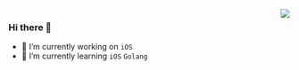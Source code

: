 <img align="right" src="https://github-readme-stats.vercel.app/api?username=0x1306a94&count_private&show_icons=true&theme=radical&bg_color=DEG,DD5744,834687&title_color=ffffff&text_color=ffffff" />

### Hi there 👋

- 🔭 I’m currently working on `iOS`
- 🌱 I’m currently learning `iOS` `Golang`



